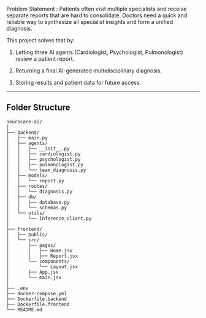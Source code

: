 

Problem Statement : Patients often visit multiple specialists and receive separate reports that are hard to consolidate. 
Doctors need a quick and reliable way to synthesize all specialist insights and form a unified diagnosis.

This project solves that by:
  1. Letting three AI agents (Cardiologist, Psychologist, Pulmonologist) review a patient report.

  2. Returning a final AI-generated multidisciplinary diagnosis.

  3. Storing results and patient data for future access.

---

## Folder Structure 

```
neurocare-ai/
│
├── backend/
│   ├── main.py
│   ├── agents/
│   │   ├── __init__.py
│   │   ├── cardiologist.py
│   │   ├── psychologist.py
│   │   ├── pulmonologist.py
│   │   └── team_diagnosis.py
│   ├── models/
│   │   └── report.py
│   ├── routes/
│   │   └── diagnosis.py
│   ├── db/
│   │   ├── database.py
│   │   └── schemas.py
│   └── utils/
│       └── inference_client.py
│
├── frontend/
│   ├── public/
│   └── src/
│       ├── pages/
│       │   ├── Home.jsx
│       │   ├── Report.jsx
│       └── components/
│           └── Layout.jsx
│       ├── App.jsx
│       └── main.jsx
│
├── .env
├── docker-compose.yml
├── Dockerfile.backend
├── Dockerfile.frontend
└── README.md


```
